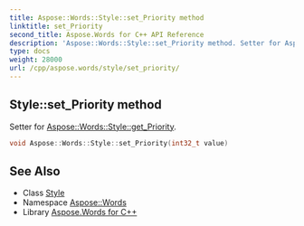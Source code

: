 ```yaml
---
title: Aspose::Words::Style::set_Priority method
linktitle: set_Priority
second_title: Aspose.Words for C++ API Reference
description: 'Aspose::Words::Style::set_Priority method. Setter for Aspose::Words::Style::get_Priority in C++.'
type: docs
weight: 28000
url: /cpp/aspose.words/style/set_priority/
---
```

## Style::set_Priority method


Setter for [Aspose::Words::Style::get_Priority](../get_priority/).

```cpp
void Aspose::Words::Style::set_Priority(int32_t value)
```

## See Also

* Class [Style](../)
* Namespace [Aspose::Words](../../)
* Library [Aspose.Words for C++](../../../)
